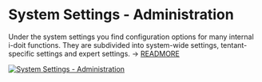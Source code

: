 # System Settings - Administration

Under the system settings you find configuration options for many internal i-doit functions. They are subdivided into system-wide settings, tentant-specific settings and expert settings. → [READMORE](../system-settings/index.md)

[![System Settings - Administration](../../assets/images/en/system-administration/administration/system-settings-administration/1-ssa.png)](../../assets/images/en/system-administration/administration/system-settings-administration/1-ssa.png)